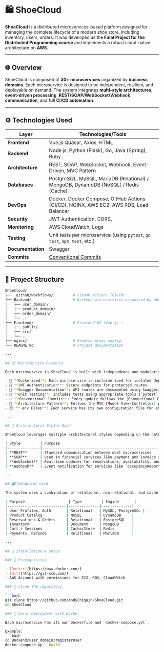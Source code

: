 # 🛍️ ShoeCloud

**ShoeCloud** is a distributed microservices-based platform designed for managing the complete lifecycle of a modern shoe store, including inventory, users, orders. It was developed as the **Final Project for the Distributed Programming course** and implements a robust cloud-native architecture on **AWS**.

---

## 🌐 Overview

ShoeCloud is composed of **30+ microservices** organized by **business domains**. Each microservice is designed to be independent, resilient, and deployable on demand. The system integrates **multi-style architectures**, **event-driven processing**, **REST/SOAP/WebSocket/Webhook communication**, and full **CI/CD automation**.

---

## ⚙️ Technologies Used

| Layer           | Technologies/Tools                                                                 |
|----------------|--------------------------------------------------------------------------------------|
| **Frontend**    | Vue.js Quasar, Axios, HTML                                                    |
| **Backend**     | Node.js, Python (Flask), Go, Java (Spring), Ruby                                   |
| **Architecture**| REST, SOAP, WebSocket, Webhook, Event-Driven, MVC Pattern                          |
| **Databases**   | PostgreSQL, MySQL, MariaDB (Relational) / MongoDB, DynamoDB (NoSQL) / Redis (Cache)|
| **DevOps**      | Docker, Docker Compose, GitHub Actions (CI/CD), NGINX, AWS EC2, AWS RDS, Load Balancer |
| **Security**    | JWT Authentication, CORS,                                                 |
| **Monitoring**  | AWS CloudWatch, Logs                                                        |
| **Testing**     | Unit tests per microservice (using `pytest`, `go test`, `npm test`, etc.)           |
| **Documentation** | Swagger                                                                |
| **Commits**     | [Conventional Commits](https://www.conventionalcommits.org/en/v1.0.0/)              |

---

## 📁 Project Structure

```bash
ShoeCloud/
├── .github/workflows/         # GitHub Actions (CI/CD)
├── Backend/                   # Backend microservices organized by domain
│   ├── user_domain/
│   ├── product_domain/
│   ├── order_domain/
│   └── ...
├── Frontend/                  # Frontend UI (Vue.js )
│   ├── public/
│   ├── src/
│   └── ...
├── nginx/                     # Reverse proxy config
└── README.md                  # Project documentation

---

## 📦 Microservice Features

Each microservice in ShoeCloud is built with independence and modularity in mind. The core features of every microservice include:

- 🐳 **Dockerized**: Each microservice is containerized for isolated deployment.
- 🔐 **JWT Authentication**: Secure endpoints for protected routes.
- 📑 **Swagger Documentation**: API routes are documented using Swagger/OpenAPI.
- 🧪 **Unit Testing**: Includes tests using appropriate tools (`pytest`, `npm test`, `go test`, `mvn test`).
- ✅ **Conventional Commits**: Every update follows the [Conventional Commits](https://www.conventionalcommits.org/en/v1.0.0/) standard.
- 🔁 **Architecture Pattern**: Follows the MVC (Model-View-Controller) pattern.
- 📦 **.env Files**: Each service has its own configuration file for environment variables.

---

## 🧠 Architectural Styles Used

ShoeCloud leverages multiple architectural styles depending on the nature of each service:

| Style         | Purpose                                                                 |
|---------------|-------------------------------------------------------------------------|
| **REST**      | Standard communication between most microservices                      |
| **SOAP**      | Used in financial services like payment and invoice systems             |
| **WebSocket** | Real-time updates for reservations, availability, and pricing           |
| **Webhook**   | Event notification for services like `occupancyReports` and `alerts`    |

---

## 🗃️ Databases Used

The system uses a combination of relational, non-relational, and cache databases to optimize performance and data integrity:

| Purpose                    | Type         | Engine       |
|---------------------------|--------------|--------------|
| User Profiles, Auth       | Relational   | MySQL, PostgreSQL |
| Product Catalog           | NoSQL        | DynamoDB     |
| Reservations & Orders     | Relational   | PostgreSQL   |
| Inventory                 | Document     | MongoDB      |
| Cart / Sessions           | Cache/Store  | Redis        |
| Payments, Refunds         | Relational   | MariaDB      |

---

## 🚀 Installation & Setup

### 🔧 Prerequisites

- [Docker](https://www.docker.com/)
- [Git](https://git-scm.com/)
- AWS Account with permissions for EC2, RDS, CloudWatch

### 🧬 Clone the repository

```bash
git clone https://github.com/AndyChiquin/ShoeCloud.git
cd ShoeCloud

### 🐳 Local Deployment with Docker

Each microservice has its own Dockerfile and `docker-compose.yml`.

Example:
```bash
cd Backend/user_domain/registerUser
docker-compose up --build
